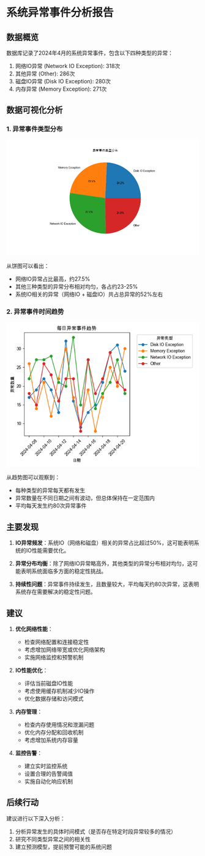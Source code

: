 # 系统异常事件分析报告

## 数据概览
数据库记录了2024年4月的系统异常事件，包含以下四种类型的异常：
1. 网络IO异常 (Network IO Exception): 318次
2. 其他异常 (Other): 286次
3. 磁盘IO异常 (Disk IO Exception): 280次
4. 内存异常 (Memory Exception): 271次

## 数据可视化分析

### 1. 异常事件类型分布
![异常事件类型分布](images/event_distribution_pie.png)

从饼图可以看出：
- 网络IO异常占比最高，约27.5%
- 其他三种类型的异常分布相对均匀，各占约23-25%
- 系统IO相关的异常（网络IO + 磁盘IO）共占总异常的52%左右

### 2. 异常事件时间趋势
![每日异常事件趋势](images/daily_trend.png)

从趋势图可以观察到：
- 每种类型的异常每天都有发生
- 异常数量在不同日期之间有波动，但总体保持在一定范围内
- 平均每天发生约80次异常事件

## 主要发现
1. **IO异常频发**：系统IO（网络和磁盘）相关的异常占比超过50%，这可能表明系统的IO性能需要优化。

2. **异常分布均衡**：除了网络IO异常略高外，其他类型的异常分布相对均匀，这可能表明系统面临多方面的稳定性挑战。

3. **持续性问题**：异常事件持续发生，且数量较大，平均每天约80次异常，这表明系统存在需要解决的稳定性问题。

## 建议
1. **优化网络性能**：
   - 检查网络配置和连接稳定性
   - 考虑增加网络带宽或优化网络架构
   - 实施网络监控和预警机制

2. **IO性能优化**：
   - 评估当前磁盘IO性能
   - 考虑使用缓存机制减少IO操作
   - 优化数据存储和访问模式

3. **内存管理**：
   - 检查内存使用情况和泄漏问题
   - 优化内存分配和回收机制
   - 考虑增加系统内存容量

4. **监控告警**：
   - 建立实时监控系统
   - 设置合理的告警阈值
   - 实施自动化响应机制

## 后续行动
建议进行以下深入分析：
1. 分析异常发生的具体时间模式（是否存在特定时段异常较多的情况）
2. 研究不同类型异常之间的相关性
3. 建立预测模型，提前预警可能的系统问题 